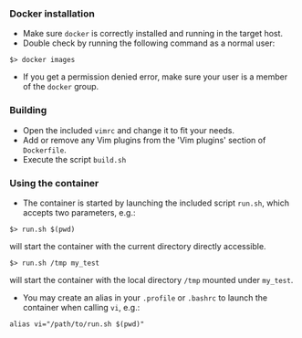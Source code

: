 ### Docker installation
* Make sure `docker` is correctly installed and running in the target host.
* Double check by running the following command as a normal user:

```
$> docker images
```

* If you get a permission denied error, make sure your user is a member of the `docker` group.

### Building

* Open the included `vimrc` and change it to fit your needs.
* Add or remove any Vim plugins from the 'Vim plugins' section of `Dockerfile`.
* Execute the script `build.sh`

### Using the container
* The container is started by launching the included script `run.sh`, which accepts two parameters, e.g.:

```
$> run.sh $(pwd)
```

will start the container with the current directory directly accessible.

```
$> run.sh /tmp my_test
```

will start the container with the local directory `/tmp` mounted under `my_test`.
* You may create an alias in your `.profile` or `.bashrc` to launch the container when calling `vi`, e.g.:

```
alias vi="/path/to/run.sh $(pwd)"
```

